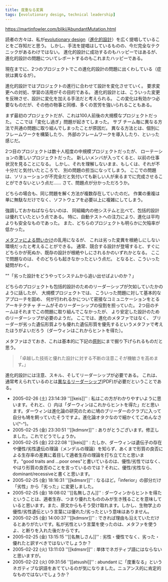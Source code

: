 ```yaml
---
title: 度重なる変異
tags: [evolutionary design, technical leadership]
---
```


https://martinfowler.com/bliki/AbundantMutation.html

読者の方々は、私が[evolutionary design](https://martinfowler.com/articles/designDead.html#PlannedAndEvolutionaryDesign)（[進化的設計](http://www.objectclub.jp/community/XP-jp/xp_relate/isdesigndead#n71)）を広く提唱していることをご存知だと思う。
しかし、手法を提唱はしているものの、今だ完全なテクニックがあるわけではない。
進化的設計に成功するのもハッピーではあるが、
進化的設計の問題についてレポートするのもこれまたハッピーである。

現在までに、2つのプロジェクトでこの進化的設計の問題に出くわしている（症状は異なるが）。

進化的設計ではプロジェクトの進行に合わせて設計を変化させていく。
要求変更への対処、学習の活用がその目的である。
進化的設計とは、こういった変更を反映させ、設計に変化を加える手法だと考えられる。
この変化は有効かつ必要なものだが、その他の物事と同様、多くの苦労を強いられることもある。

まず最初のプロジェクトだが、これは100人前後の大規模なプロジェクトだった。
ここでは「変化し過ぎ」問題が起きてしまった。
サブ チーム毎に異なる方法で共通の問題に取り組んでしまったことが原因だ。
異なる方法とは、個別にフレームワークを構築したり、
外部のフレームワークを導入したり、といった感じだ。

2つ目のプロジェクトは数十人程度の中規模プロジェクトだったが、
ローテーションの激しいプロジェクトだった。
新しいメンバが入ってくると、以前の仕事状況を見ることになる。
しかし、それを理解しないまま、もしくは、それが不十分だと気付いたところで、
別の問題の担当になってしまう。
ここでの問題は、ソリューションが不完全だと気付いても新しい人が来るまでに完成させることができないという点だ……
さて、問題点が分かっただろうか。

どちらの場合も、同じ問題を解く方法が複数存在していたのだ。
作業の重複は単に無駄なだけでなく、ソフトウェアを必要以上に複雑にしてしまう。

強調しておかねばならないのは、
同組織内の他システムと比べて、包括的設計は優れていたという点である。
特に、自動テストへの注力により、進化は平均よりも安全なものであった。
また、どちらのプロジェクトも明らかに欠陥率が低かった。

[メタファによる問いかけ](/MetaphoricQuestioning)の乱用になるが、
これは劣った変異を根絶しにしない環境だったと考えることができる。
通常、競合する設計が登場すると、すぐにどちらかが死ぬか、既存の設計が根絶やしにされるかのいずれかとなる。
ここで問題なのは、そのどちらも起きなかったという点だ。
となると、こういった疑問がわく。

""「劣った設計をどうやってシステムから追い出せばよいのか？」

どちらのプロジェクトも包括的設計のためのリーダーシップが欠如していたかのように話したが、
大規模プロジェクトでは、
こういった問題に対して基本的なアプローチを固め、
何が行われるかについて密接なコミュニケーションをとるアーキテクチャ チームがそのリーダーシップの役割を担っていた。
2つ目のチームはそれまでこの問題に取り組んでこなかったが、
より安定した設計のためのリーダーシップが必要のようだ。
ここでは、進化のメタファではなく、
ブリーダーが劣った遺伝形質よりも優れた遺伝形質を優先するというメタファで考えたほうがよいだろう（ダーウィンはこれからヒントを得た）。

メタファはさておき、これは基本的に下記の[原則](http://agilemanifesto.org/)にまで掘り下げられるものだと思う。

> 「卓越した技術と優れた設計に対する不断の注意こそが機敏さを高めます。」

進化的設計には注意、スキル、そしてリーダーシップが必要である。
これは、通常考えられているのとは[異なるリーダーシップ](https://martinfowler.com/ieeeSoftware/whoNeedsArchitect.pdf)(PDF)が必要だということである。


* 2005-02-26 (土) 23:14:39 ''[[keis]]'' : 私はこの方がわかりやすいように思います。それと、（）内は「ダーウィンはこれからヒントを得た」だと思います。ダーウィンは進化論の研究のために鳩のブリーダーのクラブに入って自分も鳩を飼っていたそうですよ。進化論オタクなので細かくてごめんなさい(^-^)。
* 2005-02-25 (金) 23:30:51 ''[[kdmsnr]]'' : ありがとうございます。修正しました。これでどうでしょうか。
* 2005-02-25 (金) 22:22:08 ''[[keis]]'' : たしか、ダーウィンは遺伝子の存在や優性/劣性遺伝の理論（メンデルの理論）を知らず、あくまで形質の良否による生存率の差異に着目して適者生存の理論を打ち立てたと思います。"good traits and …poor ones"と書いているのは、優性/劣性ではなく、やはり形質の良否のことを言っているのでは？それに、優性/劣性なら、dominant/recessiveと書くと思います。
* 2005-02-25 (金) 18:16:31 ''[[kdmsnr]]'' : なるほど。「inferior」の部分だけ「劣性」から「劣った」に変更しました。
* 2005-02-25 (金) 18:08:02 ''[[名無しさん]]'' : ダーウィンからヒントを得たということは、適者生存、つまり優れたもののみが生き残ることを意味していると思います。また、原文からもそう受け取れます。しかし、生物学上の優性/劣性遺伝という言葉には優れた/劣ったという意味はありません。
* 2005-02-25 (金) 14:00:37 ''[[kdmsnr]]'' : できれば理由も沿えていただけるとありがたいです。私が劣性という言葉を使ったのは、メタファを使うよ、と断りを入れた後だからです。
* 2005-02-25 (金) 13:15:15 ''[[名無しさん]]'' : 劣性・優性でなく、劣った・優れたと訳すべきではないでしょうか？
* 2005-02-22 (火) 13:11:03 ''[[kdmsnr]]'' : 単体でネガティブ語にはならないと思いますが。
* 2005-02-22 (火) 09:31:56 ''[[atsushi]]'' : abundant に「度重なる」というネガティブな訳語をあてているのが気になりました。ニュアンス的に肯定的なものではないでしょうか？
